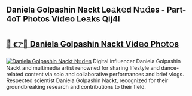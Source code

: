 ## Daniela Golpashin Nackt Le𝚊k𝚎d N𝚞𝚍es - Part-4oT Photos Vid𝚎o Le𝚊ks Qij4l

# <h2><a href="http://fb30g25.evod.top/?m=Daniela+Golpashin+Nackt">🔗 👉🔴 Daniela Golpashin Nackt Vid𝚎o Ph𝚘t𝚘s</a></h2>

[![Daniela Golpashin Nackt N𝚞d𝚎s](https://i.imgur.com/8V9OHl7.gif)](http://fb30g25.evod.top/?m=Daniela+Golpashin+Nackt)
Digital influencer Daniela Golpashin Nackt and multimedia artist renowned for sharing lifestyle and dance-related content via solo and collaborative performances and brief vlogs. Respected scientist Daniela Golpashin Nackt, recognized for their groundbreaking research and contributions to their field. 

